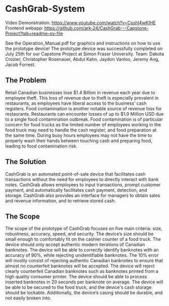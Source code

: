 # CashGrab-System
Video Demonstration: https://www.youtube.com/watch?v=CsshI4wKIHE
Frontend webapp: https://github.com/ark-24/CashGrab---Capstone-Project?tab=readme-ov-file

See the Operation_Manual.pdf for graphics and instructions on how to use the prototype device!
The prototype device was successfully completed on July 25th for our Capstone Project at Simon Fraser University. 
Team: Dakota Crozier, Christopher Rosenauer, Abdul Kahn, Jaydon Vanloo, Jeremy Ang, Jacob Forrest.

## The Problem
Retail Canadian businesses lose $1.4 Billion in revenue each year due to employee theft. This loss of revenue due to theft is especially prevalent in restaurants, as employees have liberal access to the business’ cash registers. Food contamination is another notable source of revenue loss for restaurants. Restaurants can encounter losses of up to $1.9 Million USD due to a single food contamination outbreak. Food contamination is of particular concern for food trucks as the limited number of employees working in the food truck may need to handle the cash register, and food preparation at the same time. During busy hours employees may not have the time to properly wash their hands between touching cash and preparing food, leading to food contamination risk.

## The Solution
CashGrab is an automated point-of-sale device that facilitates cash transactions without the need for employees to directly interact with bank notes. CashGrab allows employees to input transactions, prompt customer payment, and automatically facilitates cash payment, detection, and storage. CashGrab also provides an interface for managers to obtain sales and revenue information, and to retrieve stored cash.

## The Scope
The scope of the  prototype of CashGrab focuses on five main criteria: size, robustness, accuracy, speed, and security. The device’s size should be small enough to comfortably fit on the cashier counter of a food truck. The device should only accept authentic modern iterations of Canadian banknotes. The device will be able to correctly identify banknotes with an accuracy of 90%, while rejecting unidentifiable banknotes. The 10% error will mostly consist of rejecting authentic Canadian banknotes to ensure that almost no counterfeit banknotes will be accepted. The device will reject clearly counterfeit Canadian banknotes such as banknotes printed from a high quality consumer printer. The device should be able to process inserted banknotes in 20 seconds per banknote on average. The device will be able to be secured to the food truck, and the device's cash storage should be lockable. Additionally, the device’s casing should be durable, and not easily broken into.

